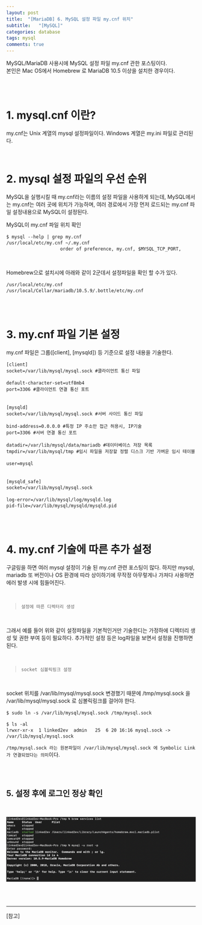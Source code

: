 ```yaml
---
layout: post
title:  "[MariaDB] 6. MySQL 설정 파일 my.cnf 위치"
subtitle:   "[MySQL]"
categories: database
tags: mysql
comments: true
---
```



MySQL/MariaDB 사용시에 MySQL 설정 파일 my.cnf 관한 포스팅이다.  
본인은 Mac OS에서 Homebrew 로 MariaDB 10.5 이상을 설치한 경우이다.

<br><br>


# 1. mysql.cnf 이란?

my.cnf는 Unix 계열의 mysql 설정파일이다. Windows 계열은 my.ini 파일로 관리된다.

<br>


# 2. mysql 설정 파일의 우선 순위

MySQL을 실행시킬 때 my.cnf라는 이름의 설정 파일을 사용하게 되는데, MySQL에서는 my.cnf는 여러 곳에 위치가 가능하며, 여러 경로에서 가장 먼저 로드되는 my.cnf 파일 설정내용으로 MySQL이 설정된다.

MySQL이 my.cnf 파일 위치 확인

```
$ mysql --help | grep my.cnf
/usr/local/etc/my.cnf ~/.my.cnf 
                    order of preference, my.cnf, $MYSQL_TCP_PORT,
```

<br>

Homebrew으로 설치시에 아래와 같이 2군데서 설정파일을 확인 할 수가 있다.

```
/usr/local/etc/my.cnf
/usr/local/Cellar/mariadb/10.5.9/.bottle/etc/my.cnf
```

<br><br>


# 3. my.cnf 파일 기본 설정

my.cnf 파일은 그룹([client], [mysqld]) 등 기준으로 설정 내용을 기술한다.

```
[client]
socket=/var/lib/mysql/mysql.sock #클라이언트 통신 파일

default-character-set=utf8mb4
port=3306 #클라이언트 연결 통신 포트


[mysqld]
socket=/var/lib/mysql/mysql.sock #서버 사이드 통신 파일

bind-address=0.0.0.0 #특정 IP 주소만 접근 허용시, IP기술
port=3306 #서버 연결 통신 포트

datadir=/var/lib/mysql/data/mariadb #데이터베이스 저장 목록
tmpdir=/var/lib/mysql/tmp #임시 파일을 저장할 정렬 디스크 기반 가벼운 임시 테이블

user=mysql


[mysqld_safe]
socket=/var/lib/mysql/mysql.sock

log-error=/var/lib/mysql/log/mysqld.log
pid-file=/var/lib/mysql/mysqld/mysqld.pid
```

<br><br>


# 4. my.cnf 기술에 따른 추가 설정

구글링을 하면 여러 mysql 설정이 기술 된 my.cnf 관련 포스팅이 많다. 하지만 mysql, mariadb 또 버전이나 OS 환경에 따라 상이하기에 무작정 아무렇게나 가져다 사용하면 에러 발생 시에 힘들어진다.

<br>

> `설정에 따른 디렉터리 생성`

<br>

그래서 예를 들어 위와 같이 설정파일을 기본적인거만 기술한디는 가정하에 디렉터리 생성 및 권한 부여 등이 필요하다. 추가적인 설정 등은 log파일을 보면서 설정을 진행하면 된다.

<br>

> `socket 심볼릭링크 설정`

<br>

socket 위치를 /var/lib/mysql/mysql.sock 변경했기 때문에 /tmp/mysql.sock 을 /var/lib/mysql/mysql.sock 로 심볼릭링크를 걸어야 한다.

```
$ sudo ln -s /var/lib/mysql/mysql.sock /tmp/mysql.sock
```

```
$ ls -al
lrwxr-xr-x  1 linked2ev  admin   25  6 20 16:16 mysql.sock -> /var/lib/mysql/mysql.sock
```

`/tmp/mysql.sock 라는 원본파일이 /var/lib/mysql/mysql.sock 에 Symbolic Link가 연결되었다는 의미`이다.

<br><br>


## 5. 설정 후에 로그인 정상 확인

<br>

[![mariadb_mycnf_file_01](/assets/img/2021/mariadb_mycnf_file_01.png)]()

<br><br>


---
[참고]
